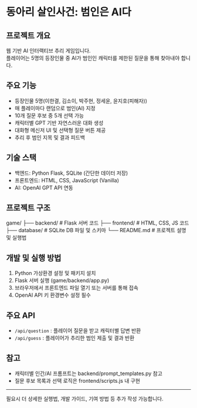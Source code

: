 # 동아리 살인사건: 범인은 AI다

## 프로젝트 개요
웹 기반 AI 인터랙티브 추리 게임입니다.  
플레이어는 5명의 등장인물 중 AI가 범인인 캐릭터를 제한된 질문을 통해 찾아내야 합니다.

## 주요 기능
- 등장인물 5명(이한결, 김소이, 박주현, 정세윤, 윤지호(피해자))  
- 매 플레이마다 랜덤으로 범인(AI) 지정  
- 10개 질문 후보 중 5개 선택 가능  
- 캐릭터별 GPT 기반 자연스러운 대화 생성  
- 대화형 메신저 UI 및 선택형 질문 버튼 제공  
- 추리 후 범인 지목 및 결과 피드백  

## 기술 스택
- 백엔드: Python Flask, SQLite (간단한 데이터 저장)  
- 프론트엔드: HTML, CSS, JavaScript (Vanilla)  
- AI: OpenAI GPT API 연동  

## 프로젝트 구조
game/
├── backend/ # Flask 서버 코드
├── frontend/ # HTML, CSS, JS 코드
├── database/ # SQLite DB 파일 및 스키마
└── README.md # 프로젝트 설명 및 실행법


## 개발 및 실행 방법
1. Python 가상환경 설정 및 패키지 설치  
2. Flask 서버 실행 (game/backend/app.py)  
3. 브라우저에서 프론트엔드 파일 열기 또는 서버를 통해 접속  
4. OpenAI API 키 환경변수 설정 필수  

## 주요 API
- `/api/question` : 플레이어 질문을 받고 캐릭터별 답변 반환  
- `/api/guess` : 플레이어가 추리한 범인 제출 및 결과 반환  

## 참고
- 캐릭터별 인간/AI 프롬프트는 backend/prompt_templates.py 참고  
- 질문 후보 목록과 선택 로직은 frontend/scripts.js 내 구현  

---

필요시 더 상세한 실행법, 개발 가이드, 기여 방법 등 추가 작성 가능합니다.